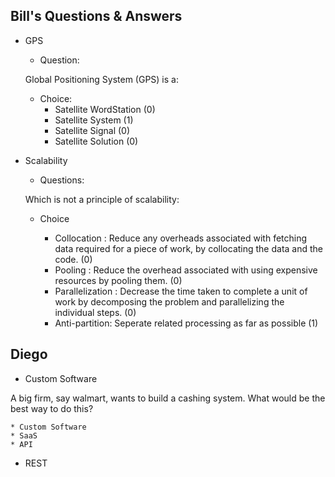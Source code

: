 ## Bill's Questions & Answers
* GPS 

  * Question:
  
  Global Positioning System (GPS) is a:
  
  * Choice:
    * Satellite WordStation (0)
    * Satellite System (1)
    * Satellite Signal (0)
    * Satellite Solution (0)

* Scalability
  * Questions:
  
  Which is not a principle of scalability:
  
  * Choice 
  
    * Collocation : Reduce any overheads associated with fetching data required for a piece of work, by collocating the data and the code. (0)
    * Pooling : Reduce the overhead associated with using expensive resources by pooling them. (0)
    * Parallelization : Decrease the time taken to complete a unit of work by decomposing the problem and parallelizing the individual steps. (0)
    * Anti-partition: Seperate related processing as far as possible (1)

## Diego

* Custom Software

A big firm, say walmart, wants to build a cashing system. What would be the best way to do this?

    * Custom Software
    * SaaS
    * API

* REST
